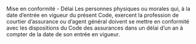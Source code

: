 Mise en conformité - Délai
Les personnes physiques ou morales qui, à la date d’entrée en vigueur du présent Code, exercent la profession de courtier d’assurance ou d’agent général doivent se mettre en conformité avec les dispositions du Code des assurances dans un délai d’un an à compter de la date de son entrée en vigueur.
